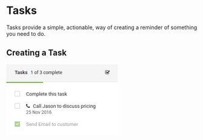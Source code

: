 Tasks
=====

Tasks provide a simple, actionable, way of creating a reminder of something you need to do. 

## Creating a Task

![Image Sidebar](/images/tasks/task-sidebar.png)

